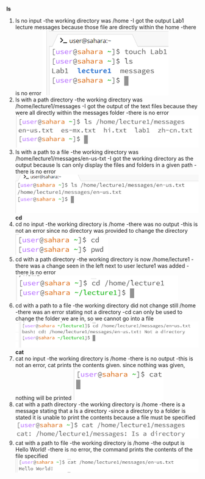 **ls**
1. ls no input
   -the working directory was /home
   -I got the output Lab1 lecture messages because those file are directly within the home
   -there is no error
   ![Image](Lab1_LS_NI.png)
3. ls with a path directory
   -the working directory was /home/lecture1/messages
   -I got the output of the text files because they were all directly within the messages folder
   -there is no error
   ![Image](Lab1_LS_PD.png)
5. ls with a path to a file
   -the working directory was /home/lecture1/messages/en-us-txt
   -I got the working directory as the output because ls can only display the files and folders in a given path
   -there is no error
   ![Image](Lab1_LS_PF.png)
**cd**
1. cd no input
   -the working directory is /home
   -there was no output
   -this is not an error since no directory was provided to change the directory
   ![Image](Lab1_CD_NI.png)
3. cd with a path directory
   -the working directory is now /home/lecture1
   -there was a change seen in the left next to user lecture1 was added
   -there is no error
   ![Image](Lab1_CD_PD.png)
5. cd with a path to a file
   -the working directory did not change still /home
   -there was an error stating not a directory
   -cd can only be used to change the folder we are in, so we cannot go into a file
   ![Image](Lab1_CD_PF.png)
**cat**
1. cat no input
   -the working directory is /home
   -there is no output
   -this is not an error, cat prints the contents given. since nothing was given, nothing will be printed
   ![Image](Lab1_CAT_NI.png)
3. cat with a path directory
   -the working directory is /home
   -there is a message stating that a Is a directory
   -since a directory to a folder is stated it is unable to print the contents because a file must be specified
   ![Image](Lab1_CAT_PD.png)
5. cat with a path to file
   -the working directory is /home
   -the output is Hello World!
   -there is no error, the command prints the contents of the file specified
   ![Image](Lab1_CAT_PF.png)

